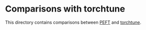 # Comparisons with torchtune

This directory contains comparisons between [PEFT](https://github.com/huggingface/peft) and [torchtune](https://github.com/pytorch/torchtune).

